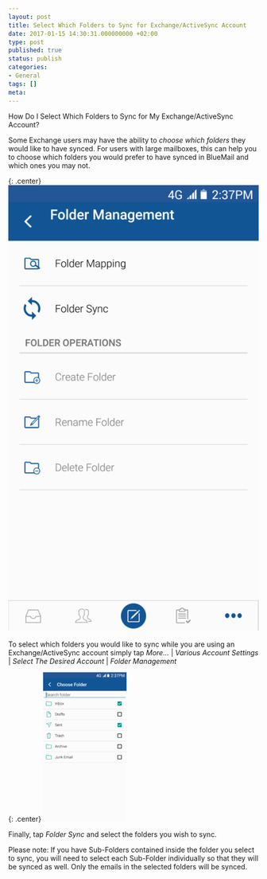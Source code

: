 ```yaml
---
layout: post
title: Select Which Folders to Sync for Exchange/ActiveSync Account
date: 2017-01-15 14:30:31.000000000 +02:00
type: post
published: true
status: publish
categories:
- General
tags: []
meta:
---
```


How Do I Select Which Folders to Sync for My Exchange/ActiveSync Account?

Some Exchange users may have the ability to *choose which folders* they would like to have synced. For users with large mailboxes, this can help you to choose which folders you would prefer to have synced in BlueMail and which ones you may not.

{: .center}
![Folder Management](/assets/FolderManagement-575x1024.png)

To select which folders you would like to sync while you are using an Exchange/ActiveSync account simply tap *More...* \| *Various Account Settings* \| *Select The Desired Account* \| *Folder Management*

{: .center}
![Choose Folder](/assets/choose-folder-168x300.png)

Finally, tap *Folder Sync* and select the folders you wish to sync.

Please note: If you have Sub-Folders contained inside the folder you select to sync, you will need to select each Sub-Folder individually so that they will be synced as well. Only the emails in the selected folders will be synced.